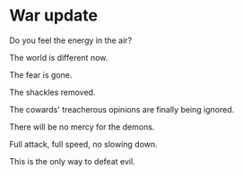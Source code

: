 # War update

Do you feel the energy in the air?

The world is different now.

The fear is gone.

The shackles removed.

The cowards' treacherous opinions are finally being ignored.

There will be no mercy for the demons.

Full attack, full speed, no slowing down.

This is the only way to defeat evil.
